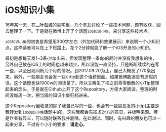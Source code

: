 # iOS知识小集

16年某一天，在[__叶孤城](https://weibo.com/u/1438670852)的豪宅里，几个基友讨论了一些技术问题，颇有收获，回去整理了一下。于是就在微博上开了个话题`iOS知识小集`，来分享这些技术点。

`iOS知识小集`的初衷是希望用300字左右（外加代码和效果展示）来说明一个小知识点，这样读者可以在上下班路上，花个2分钟就能了解一个iOS开发的小知识。

最初是想每天发1~3条小tip出来，但发现整理一条tip的耗时并没有我想象的快，另外自己放在iOS上的时间也越来越少，所以没能一直坚持，只是断断续续的在写一些，以至出现间断几个月的情况。到2017.09.20为止，自己大概发了170条出来。另外，一些朋友也会发一些小tip到这个话题里面。如果微博数据没有造假的话，这个话题也快1000w的阅读量了。所以又萌生了把之前零零散散的小Tip整理起来的念头，于是就在Github上开了这个Repository，方便大家阅读。整理的时间没每周一次，把当周的知识小集归档进来。

这个Repository里收录的除了我自己写的一些，也会有一些朋友发的小tip(主要是我转发到`iOS知识小集`话题中的)，这些我都会先征求对方的意见，并标明来源。若是作者有异义，可以随时联系我并删除，在此谢过。同时，有兴趣的朋友也可以一起来分享，不过有个小小的要求：**请走心**。





